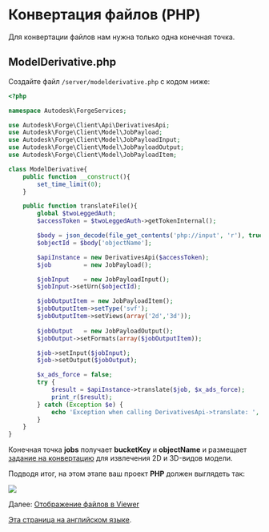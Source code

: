 # Конвертация файлов (PHP)

Для конвертации файлов нам нужна только одна конечная точка.

## ModelDerivative.php

Создайте файл `/server/modelderivative.php` с кодом ниже:

```php
<?php

namespace Autodesk\ForgeServices;

use Autodesk\Forge\Client\Api\DerivativesApi;
use Autodesk\Forge\Client\Model\JobPayload;
use Autodesk\Forge\Client\Model\JobPayloadInput;
use Autodesk\Forge\Client\Model\JobPayloadOutput;
use Autodesk\Forge\Client\Model\JobPayloadItem;

class ModelDerivative{
    public function __construct(){
        set_time_limit(0);
    }    

    public function translateFile(){
        global $twoLeggedAuth;
        $accessToken = $twoLeggedAuth->getTokenInternal();

        $body = json_decode(file_get_contents('php://input', 'r'), true);
        $objectId = $body['objectName'];

        $apiInstance = new DerivativesApi($accessToken);
        $job         = new JobPayload(); 

        $jobInput    = new JobPayloadInput();
        $jobInput->setUrn($objectId);

        $jobOutputItem = new JobPayloadItem();
        $jobOutputItem->setType('svf');
        $jobOutputItem->setViews(array('2d','3d'));
        
        $jobOutput   = new JobPayloadOutput();
        $jobOutput->setFormats(array($jobOutputItem));

        $job->setInput($jobInput);
        $job->setOutput($jobOutput);

        $x_ads_force = false; 
        try {
            $result = $apiInstance->translate($job, $x_ads_force);
            print_r($result);
        } catch (Exception $e) {
            echo 'Exception when calling DerivativesApi->translate: ', $e->getMessage(), PHP_EOL;
        }
    }
}
```

Конечная точка **jobs** получает **bucketKey** и **objectName** и размещает [задание на конвертацию](https://forge.autodesk.com/en/docs/model-derivative/v2/reference/http/job-POST/) для извлечения 2D и 3D-видов модели.

Подводя итог, на этом этапе ваш проект **PHP** должен выглядеть так:

![](_media/php/vs_code_allfiles.png)

Далее: [Отображение файлов в Viewer](viewer/2legged/)

[Эта страница на английском языке](https://learnforgeru.netlify.app/#/modelderivative/translate/php).
